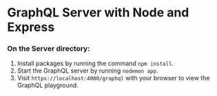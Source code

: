 # GraphQL Server with Node and Express

### On the Server directory:

1. Install packages by running the command `npm install`.
2. Start the GraphQL server by running `nodemon app`.
3. Visit `https://localhost:4000/graphql` with your browser to view the GraphQL playground.
